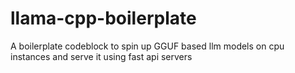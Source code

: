 # llama-cpp-boilerplate
 A boilerplate codeblock to spin up GGUF based llm models on cpu instances and serve it using fast api servers
